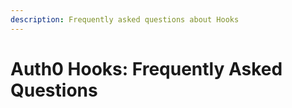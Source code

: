 ```yaml
---
description: Frequently asked questions about Hooks
---
```


# Auth0 Hooks: Frequently Asked Questions
